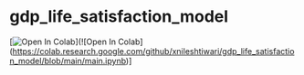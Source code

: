 # gdp_life_satisfaction_model


[![Open In Colab](https://colab.research.google.com/assets/colab-badge.svg)](![Open In Colab] (https://colab.research.google.com/github/xnileshtiwari/gdp_life_satisfaction_model/blob/main/main.ipynb)]
